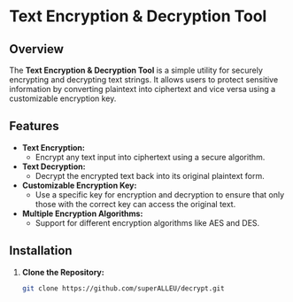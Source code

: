 # Text Encryption & Decryption Tool

## Overview
The **Text Encryption & Decryption Tool** is a simple utility for securely encrypting and decrypting text strings. It allows users to protect sensitive information by converting plaintext into ciphertext and vice versa using a customizable encryption key.

## Features
- **Text Encryption:**
  - Encrypt any text input into ciphertext using a secure algorithm.
- **Text Decryption:**
  - Decrypt the encrypted text back into its original plaintext form.
- **Customizable Encryption Key:**
  - Use a specific key for encryption and decryption to ensure that only those with the correct key can access the original text.
- **Multiple Encryption Algorithms:**
  - Support for different encryption algorithms like AES and DES.

## Installation

1. **Clone the Repository:**
   ```bash
   git clone https://github.com/superALLEU/decrypt.git
